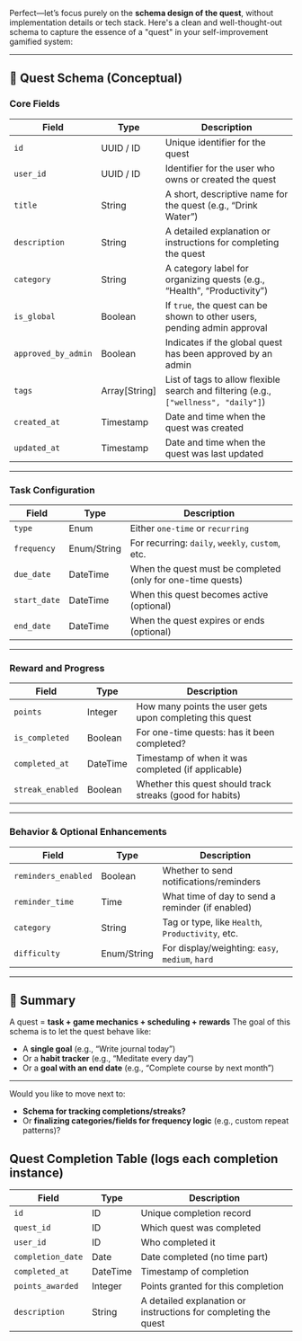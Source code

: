 Perfect—let’s focus purely on the **schema design of the quest**, without implementation details or tech stack. Here's a clean and well-thought-out schema to capture the essence of a "quest" in your self-improvement gamified system:

---

## 🧱 Quest Schema (Conceptual)

### **Core Fields**

| Field               | Type           | Description                                                                         |
| ------------------- | -------------- | ----------------------------------------------------------------------------------- |
| `id`                | UUID / ID      | Unique identifier for the quest                                                     |
| `user_id`           | UUID / ID      | Identifier for the user who owns or created the quest                               |
| `title`             | String         | A short, descriptive name for the quest (e.g., “Drink Water”)                       |
| `description`       | String         | A detailed explanation or instructions for completing the quest                     |
| `category`          | String         | A category label for organizing quests (e.g., “Health”, “Productivity”)             |
| `is_global`         | Boolean        | If `true`, the quest can be shown to other users, pending admin approval            |
| `approved_by_admin` | Boolean        | Indicates if the global quest has been approved by an admin                         |
| `tags`              | Array\[String] | List of tags to allow flexible search and filtering (e.g., `["wellness", "daily"]`) |
| `created_at`        | Timestamp      | Date and time when the quest was created                                            |
| `updated_at`        | Timestamp      | Date and time when the quest was last updated                                       |



---

### **Task Configuration**

| Field        | Type        | Description                                                 |
| ------------ | ----------- | ----------------------------------------------------------- |
| `type`       | Enum        | Either `one-time` or `recurring`                            |
| `frequency`  | Enum/String | For recurring: `daily`, `weekly`, `custom`, etc.            |
| `due_date`   | DateTime    | When the quest must be completed (only for one-time quests) |
| `start_date` | DateTime    | When this quest becomes active (optional)                   |
| `end_date`   | DateTime    | When the quest expires or ends (optional)                   |

---

### **Reward and Progress**

| Field            | Type     | Description                                               |
| ---------------- | -------- | --------------------------------------------------------- |
| `points`         | Integer  | How many points the user gets upon completing this quest  |
| `is_completed`   | Boolean  | For one-time quests: has it been completed?               |
| `completed_at`   | DateTime | Timestamp of when it was completed (if applicable)        |
| `streak_enabled` | Boolean  | Whether this quest should track streaks (good for habits) |

---

### **Behavior & Optional Enhancements**

| Field               | Type        | Description                                      |
| ------------------- | ----------- | ------------------------------------------------ |
| `reminders_enabled` | Boolean     | Whether to send notifications/reminders          |
| `reminder_time`     | Time        | What time of day to send a reminder (if enabled) |
| `category`          | String      | Tag or type, like `Health`, `Productivity`, etc. |
| `difficulty`        | Enum/String | For display/weighting: `easy`, `medium`, `hard`  |

---

## 🧠 Summary

A quest = **task + game mechanics + scheduling + rewards**
The goal of this schema is to let the quest behave like:

* A **single goal** (e.g., “Write journal today”)
* Or a **habit tracker** (e.g., “Meditate every day”)
* Or a **goal with an end date** (e.g., “Complete course by next month”)

---

Would you like to move next to:

* **Schema for tracking completions/streaks?**
* Or **finalizing categories/fields for frequency logic** (e.g., custom repeat patterns)?

##  Quest Completion Table (logs each completion instance)

| Field             | Type     | Description                                                                |
| ----------------- | -------- | ---------------------------------------------------------------------------|
| `id`              | ID       | Unique completion record                                                   |
| `quest_id`        | ID       | Which quest was completed                                                  |
| `user_id`         | ID       | Who completed it                                                           |
| `completion_date` | Date     | Date completed (no time part)                                              |
| `completed_at`    | DateTime | Timestamp of completion                                                    |
| `points_awarded`  | Integer  | Points granted for this completion                                         |
| `description`     | String   | A detailed explanation or instructions for completing the quest            |
